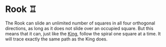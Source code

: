 # Rook &#x2656;

The Rook can slide an unlimited number of squares in all four orthogonal
directions, as long as it does not slide over an occupied square. But
this means that it can, just like the [King](king.html),
follow the spiral one square
at a time. It will trace exactly the same path as the King does.

<div class      = "trapped"
     data-piece = "rook"> 
</div>  

